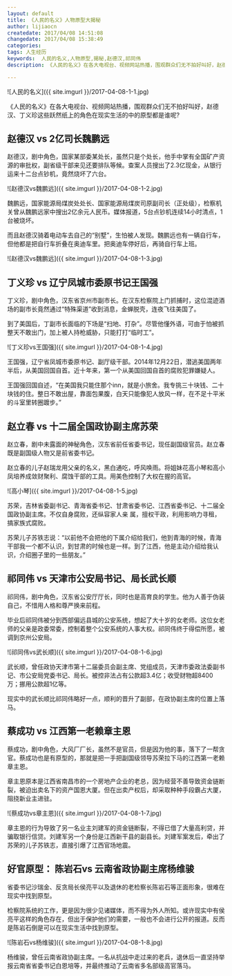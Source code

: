 ```yaml
---
layout: default
title: 《人民的名义》人物原型大揭秘
author: lijiaocn
createdate: 2017/04/08 14:51:08
changedate: 2017/04/08 15:38:49
categories:
tags: 人生经历
keywords:  人民的名义,人物原型,揭秘,赵德汉,祁同伟
description: 《人民的名义》在各大电视台、视频网站热播，围观群众们无不拍好叫好，赵德汉、丁义珍这些跃然纸上的角色在现实生活的中的原型都是谁呢?

---
```


![人民的名义]({{ site.imgurl }}/2017-04-08-1-1.jpg)

《人民的名义》在各大电视台、视频网站热播，围观群众们无不拍好叫好，赵德汉、丁义珍这些跃然纸上的角色在现实生活的中的原型都是谁呢?


## 赵德汉 vs 2亿司长魏鹏远

赵德汉，剧中角色，国家某部委某处长，虽然只是个处长，他手中掌有全国矿产资源的审批权，副省级干部来见还要排队等候。查案人员搜出了2.3亿现金，从银行运来十二台点钞机，竟然烧坏了六台。

![赵德汉vs魏鹏远]({{ site.imgurl }}/2017-04-08-1-2.jpg)

魏鹏远，国家能源局煤炭处处长、国家能源局煤炭司原副司长（正处级），检察机关曾从魏鹏远家中搜出2亿余元人民币。媒体报道，5台点钞机连续14小时清点，1台被烧坏。

而且赵德汉骑着电动车去自己的“别墅”，生怕被人发现。魏鹏远也有一辆自行车，但他都是把自行车折叠在奥迪车里。把奥迪车停好后，再骑自行车上班。

![赵德汉vs魏鹏远]({{ site.imgurl }}/2017-04-08-1-3.jpg)

## 丁义珍 vs 辽宁凤城市委原书记王国强

丁义珍，剧中角色，汉东省京州市副市长。在汉东检察院上门抓捕时，这位混迹酒场的副市长竟然通过“特殊渠道”收到消息，金蝉脱壳，连夜飞往美国了。

到了美国后，丁副市长面临的下场是“扫地、打杂”。尽管他懂外语，可由于怕被抓整天不敢出门，加上被人持枪威胁，只能打打“临时工”。

![丁义珍vs王国强]({{ site.imgurl }}/2017-04-08-1-4.jpg)

王国强，辽宁省凤城市委原书记、副厅级干部。2014年12月22日，潜逃美国两年半后，从美国回国自首。近十年来，第一个从美国回国自首的腐败犯罪嫌疑人。

王国强回国自述，“在美国我只能住那个inn，就是小旅舍。我专挑三十块钱、二十块钱的住。整日不敢出屋，靠面包果腹，白天只能像犯人放风一样，在不足十平米的斗室里转圈踱步。”

## 赵立春  vs 十二届全国政协副主席苏荣

赵立春，剧中未露面的神秘角色，汉东省前任省委书记，现任副国级官员。赵立春既是副国级人物又是前省委书记。

赵立春的儿子赵瑞龙用父亲的名义，黑白通吃，呼风唤雨。将姐妹花高小琴和高小凤培养成敛财聚利、腐蚀干部的工具。用美色控制了大权在握的高官。

![高小琴]({{ site.imgurl }}/2017-04-08-1-5.jpg)

苏荣，吉林省委副书记、青海省委书记、甘肃省委书记、江西省委书记、十二届全国政协副主席。不仅自身腐败，还纵容家人亲 属，擅权干政，利用影响力寻租，搞家族式腐败。

苏荣儿子苏铁志说：“以前他不会把他的下属介绍给我们，他到青海的时候，青海干部我一个都不认识，到甘肃的时候也是一样。到了江西，他是主动介绍给我认识，介绍圈子里的一些朋友。”

## 祁同伟 vs 天津市公安局书记、局长武长顺

祁同伟，剧中角色，汉东省公安厅厅长，同时也是高育良的学生。他为人善于伪装自己，不惜用人格和尊严换来前程。

毕业后祁同伟被分到西部偏远县城的公安系统，想起了大十岁的女老师。这位女老师的父亲是政委常委，控制着整个公安系统的人事大权。祁同伟终于得偿所愿，被调到京州公安局。

![祁同伟vs武长顺]({{ site.imgurl }}/2017-04-08-1-6.jpg)

武长顺，曾任政协天津市第十二届委员会副主席、党组成员，天津市委政法委副书记、市公安局党委书记、局长。被控非法占有公款超3.4亿；收受财物超8400万；挪用公款超1亿等。

现实中的武长顺比祁同伟略好一点，顺利的晋升了副部，在政协副主席的位置上落马。

## 蔡成功 vs 江西第一老赖章主恩

蔡成功，剧中角色，大风厂厂长，虽然不是官员，但是因为他的事，落下了一帮贪官。蔡成功也是有原型的，那就是把一手把副国级领导苏荣拉下马的江西第一老赖章主恩。

章主恩原本是江西省南昌市的一个房地产企业的老总，因为经营不善导致资金链断裂，被迫出卖名下的资产国恩大厦。但在出卖产权后，却采取种种手段霸占大厦，阻挠新业主进驻。

![蔡成功vs章主恩]({{ site.imgurl }}/2017-04-08-1-7.jpg)

章主恩的行为导致了另一名业主刘建军的资金链断裂，不得已借了大量高利贷，并骗取银行信贷。刘建军另一个身份是江西新干县的副县长。刘建军案发后，牵出了苏荣的儿子苏铁志，直接引爆了江西官场地震。

## 好官原型： 陈岩石vs 云南省政协副主席杨维骏

省委书记沙瑞金、反贪局长侯亮平以及退休的老检察长陈岩石等正面形象，很难在现实中找到原型。

检察院系统的工作，更是因为很少见诸媒体，而不得为外人所知。或许现实中有侯亮平这样的角色存在，但出于保护他们的需要，一般也不会进行公开的报道。反而是陈岩石倒是可以在现实生活中找到原型。

![陈岩石vs杨维骏]({{ site.imgurl }}/2017-04-08-1-8.jpg)

杨维骏，曾任云南省政协副主席。一名从抗战中走过来的老兵，退休后一直坚持举报云南省省委书记白恩培等，并最终推动了云南省多名部级高官落马。
